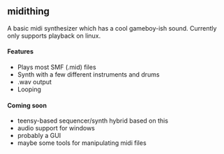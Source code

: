 midithing
---------

A basic midi synthesizer which has a cool gameboy-ish sound.
Currently only supports playback on linux.


#### Features

- Plays most SMF (.mid) files
- Synth with a few different instruments and drums
- .wav output
- Looping


#### Coming soon

- teensy-based sequencer/synth hybrid based on this
- audio support for windows
- probably a GUI
- maybe some tools for manipulating midi files

